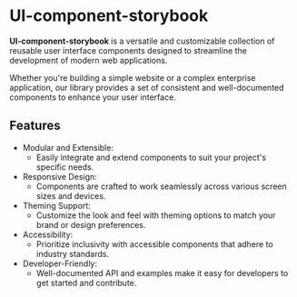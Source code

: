 # UI-component-storybook

<b>UI-component-storybook</b>
is a versatile and customizable collection of reusable user interface components designed to streamline the development of modern web applications.

Whether you're building a simple website or a complex enterprise application, our library provides a set of consistent and well-documented components to enhance your user interface.

## Features

- Modular and Extensible:
  - Easily integrate and extend components to suit your project's specific needs.
- Responsive Design:
  - Components are crafted to work seamlessly across various screen sizes and devices.
- Theming Support:
  - Customize the look and feel with theming options to match your brand or design preferences.
- Accessibility:
  - Prioritize inclusivity with accessible components that adhere to industry standards.
- Developer-Friendly:
  - Well-documented API and examples make it easy for developers to get started and contribute.
